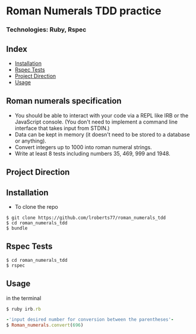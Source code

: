 # Roman Numerals TDD practice
### Technologies: Ruby, Rspec

## Index
* [Installation](#Install)
* [Rspec Tests](#Rspec)
* [Project Direction](#Project)
* [Usage](#Usage)

## Roman numerals specification

* You should be able to interact with your code via a REPL like IRB or the JavaScript console.  (You don't need to implement a command line interface that takes input from STDIN.)
* Data can be kept in memory (it doesn't need to be stored to a database or anything).
* Convert integers up to 1000 into roman numeral strings.
* Write at least 8 tests including numbers 35, 469, 999 and 1948.

## <a name="Project">Project Direction</a>


## <a name="Install">Installation</a>
* To clone the repo
```shell
$ git clone https://github.com/lroberts77/roman_numerals_tdd
$ cd roman_numerals_tdd
$ bundle
```

## <a name="Rspec">Rspec Tests</a>
```shell
$ cd roman_numerals_tdd
$ rspec
```

## <a name="Usage">Usage</a>
in the terminal
```ruby
$ ruby irb.rb

-'input desired number for conversion between the parentheses'-
$ Roman_numerals.convert(696)
```






